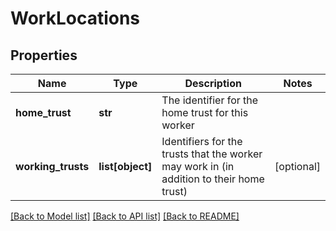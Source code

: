 # WorkLocations

## Properties
Name | Type | Description | Notes
------------ | ------------- | ------------- | -------------
**home_trust** | **str** | The identifier for the home trust for this worker | 
**working_trusts** | **list[object]** | Identifiers for the trusts that the worker may work in (in addition to their home trust) | [optional] 

[[Back to Model list]](../README.md#documentation-for-models) [[Back to API list]](../README.md#documentation-for-api-endpoints) [[Back to README]](../README.md)


